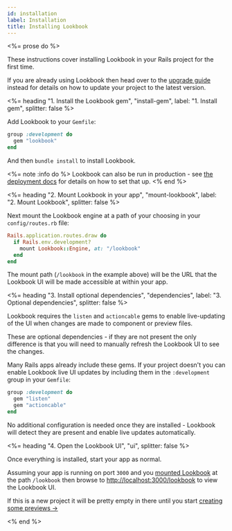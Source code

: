 ```yaml
---
id: installation
label: Installation
title: Installing Lookbook
---
```


<%= prose do %>

  These instructions cover installing Lookbook in your Rails project for the first time.

  If you are already using Lookbook then head over to the [upgrade guide](<%= guide_url :upgrading %>) instead
  for details on how to update your project to the latest version. 

  <%= heading "1. Install the Lookbook gem", "install-gem", label: "1. Install gem", splitter: false %>

  Add Lookbook to your `Gemfile`:

  ```ruby
  group :development do
    gem "lookbook"
  end
  ```

  And then `bundle install` to install Lookbook.

  <%= note :info do %>
    Lookbook can also be run in production - see [the deployment docs](<%= guide_url :deployment %>) for details on how to set that up.
  <% end %>

  <%= heading "2. Mount Lookbook in your app", "mount-lookbook", label: "2. Mount Lookbook", splitter: false %>

  Next mount the Lookbook engine at a path of your choosing in your `config/routes.rb` file:

  ```ruby
  Rails.application.routes.draw do
    if Rails.env.development?
      mount Lookbook::Engine, at: "/lookbook"
    end
  end
  ```

  The mount path (`/lookbook` in the example above) will be the URL that the Lookbook UI will be made accessible at within your app.

  <%= heading "3. Install optional dependencies", "dependencies", label: "3. Optional dependencies", splitter: false %>

  Lookbook requires the `listen` and `actioncable` gems to enable live-updating of the UI when changes are made to component or preview files.

  These are optional dependencies - if they are not present the only difference is that you will need to manually refresh the Lookbook UI to see the changes.

  Many Rails apps already include these gems. If your project doesn't you can enable Lookbook live UI updates by including them in the `:development` group in your `Gemfile`:

  ```ruby
  group :development do
    gem "listen"
    gem "actioncable"
  end
  ```

  No additional configuration is needed once they are installed - Lookbook will detect they are present and enable live updates automatically.

  <%= heading "4. Open the Lookbook UI", "ui", splitter: false %>

  Once everything is installed, start your app as normal.

  Assuming your app is running on port `3000` and you [mounted Lookbook](#mount-lookbook) at the path `/lookbook` then browse to [http://localhost:3000/lookbook](http://localhost:3000/lookbook) to view the Lookbook UI.

  If this is a new project it will be pretty empty in there until you start [creating some previews &rarr;](<%= guide_url :previews %>) 

<% end %>

